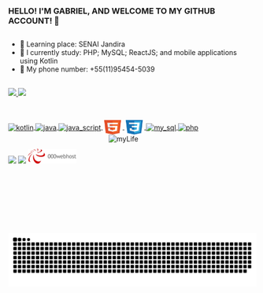 ### HELLO! I'M GABRIEL, AND WELCOME TO MY GITHUB ACCOUNT! 👋

##

- 🏬 Learning place: SENAI Jandira
- 🔭 I currently study: PHP; MySQL; ReactJS; and mobile applications using Kotlin
- 📳 My phone number: +55(11)95454-5039

##

<div>
  <a href="https://github.com/GabrielTSR">
  <img height="180em" src="https://github-readme-stats.vercel.app/api?username=GabrielTSR&show_icons=true&theme=dark&include_all_commits=true&count_private=true"/>
  <img height="180em" src="https://github-readme-stats.vercel.app/api/top-langs/?username=GabrielTSR&layout=compact&langs_count=7&theme=dark"/>
</div>
  
  ##
  
  <div style="display: inline_block"><br>
  <img align="center" alt="kotlin" height="30" width="40" src="https://cdn.jsdelivr.net/gh/devicons/devicon/icons/kotlin/kotlin-original.svg">
  <img align="center" alt="java" height="30" width="40" src="https://cdn.jsdelivr.net/gh/devicons/devicon/icons/java/java-original.svg">
  <img align="center" alt="java_script" height="30" width="40" src="https://cdn.jsdelivr.net/gh/devicons/devicon/icons/javascript/javascript-original.svg">
  <img align="center" alt="html" height="30" width="40" src="https://raw.githubusercontent.com/devicons/devicon/master/icons/html5/html5-original.svg">
  <img align="center" alt="css" height="30" width="40" src="https://raw.githubusercontent.com/devicons/devicon/master/icons/css3/css3-original.svg">
  <img align="center" alt="my_sql" height="30" width="40" src="https://cdn.jsdelivr.net/gh/devicons/devicon/icons/mysql/mysql-plain.svg">
  <img align="center" alt="php" height="30" width="40" src="https://cdn.jsdelivr.net/gh/devicons/devicon/icons/php/php-plain.svg">
  <img align="right" alt="myLife" height="200" width="300" src="https://media.giphy.com/media/A06UFEx8jxEwU/giphy.gif">
    
</div>
  
  ##
  
  <div>
  <a href = "mailto:gabrielalvesrocha22@gmail.com"><img src="https://img.shields.io/badge/-Gmail-%23333?style=for-the-badge&logo=gmail&logoColor=white" target="_blank"></a>
  <a href="https://www.linkedin.com/in/gabriel-tavares-silva-rocha-443a65211/" target="_blank"><img src="https://img.shields.io/badge/-LinkedIn-%230077B5?style=for-the-badge&logo=linkedin&logoColor=white" target="_blank"></a>
  <a href="https://viral-seconds.000webhostapp.com/" target="_blank"><img height="30" src="./img/000webhost_image.jpg" target="_blank"></a>

![Snake animation](https://github.com/GabrielTSR/GabrielTSR/blob/output/github-contribution-grid-snake.svg)
 
</div>
